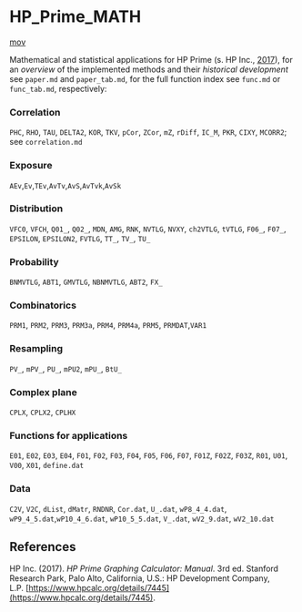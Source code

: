 # HP_Prime_MATH

[mov](https://m.youtube.com/watch?v=-4HJJQdxEFU)

Mathematical and statistical applications for HP Prime (s. HP Inc., [2017](https://www.hpcalc.org/details/7445)), for an *overview* of the implemented methods and their *historical development* see `paper.md` and `paper_tab.md`, for the full function index see `func.md` or `func_tab.md`, respectively:

### Correlation
`PHC`, `RHO`, `TAU`, `DELTA2`, `KOR`, `TKV`, `pCor`, `ZCor`, `mZ`, `rDiff`, `IC_M`, `PKR`, `CIXY`, `MCORR2`; see `correlation.md`

### Exposure
`AEv`,`Ev`,`TEv`,`AvTv`,`AvS`,`AvTvk`,`AvSk`

### Distribution
`VFC0`, `VFCH`, `Q01_`, `Q02_`, `MDN`, `AMG`, `RNK`, `NVTLG`, `NVXY`, `ch2VTLG`, `tVTLG`, `F06_`, `F07_`, `EPSILON`, `EPSILON2`, `FVTLG`, `TT_`, `TV_`, `TU_`

### Probability
`BNMVTLG`, `ABT1`, `GMVTLG`, `NBNMVTLG`, `ABT2`, `FX_`

### Combinatorics
`PRM1`, `PRM2`, `PRM3`, `PRM3a`, `PRM4`, `PRM4a`, `PRM5`, `PRMDAT`,`VAR1`

### Resampling
`PV_`, `mPV_`, `PU_`, `mPU2`, `mPU_`, `BtU_`

### Complex plane
`CPLX`, `CPLX2`, `CPLHX`

### Functions for applications
`E01`, `E02`, `E03`, `E04`, `F01`, `F02`, `F03`, `F04`, `F05`, `F06`, `F07`, `F01Z`, `F02Z`, `F03Z`, `R01`, `U01`, `V00`, `X01`, `define.dat`

### Data
`C2V`, `V2C`, `dList`, `dMatr`, `RNDNR`, `Cor.dat`, `U_.dat`, `wP8_4_4.dat`, `wP9_4_5.dat`,`wP10_4_6.dat`, `wP10_5_5.dat`, `V_.dat`, `wV2_9.dat`, `wV2_10.dat`

## References

HP Inc. (2017). *HP Prime Graphing Calculator: Manual*. 3rd ed. Stanford Research Park, Palo Alto, California, U.S.: HP Development Company, L.P. [https://www.hpcalc.org/details/7445](https://www.hpcalc.org/details/7445).
